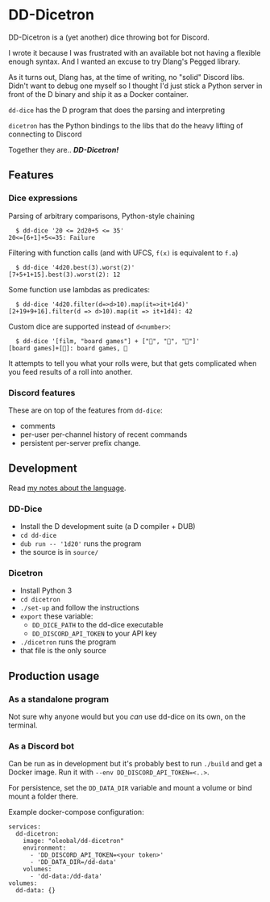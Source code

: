 # DD-Dicetron

DD-Dicetron is a (yet another) dice throwing bot for Discord.

I wrote it because I was frustrated with an available bot not having a
flexible enough syntax. And I wanted an excuse to try Dlang's Pegged library.

As it turns out, Dlang has, at the time of writing, no "solid" Discord libs.
Didn't want to debug one myself so I thought I'd just stick a Python server
in front of the D binary and ship it as a Docker container.

`dd-dice` has the D program that does the parsing and interpreting

`dicetron` has the Python bindings to the libs that do the heavy lifting of
connecting to Discord

Together they are.. ***DD-Dicetron!***

## Features

### Dice expressions

Parsing of arbitrary comparisons, Python-style chaining
```
  $ dd-dice '20 <= 2d20+5 <= 35'
20<=[6+1]+5<=35: Failure
```
Filtering with function calls (and with UFCS, `f(x)` is equivalent to `f.a`)
```
  $ dd-dice '4d20.best(3).worst(2)'
[7+5+1+15].best(3).worst(2): 12
```
Some function use lambdas as predicates:
```
  $ dd-dice '4d20.filter(d=>d>10).map(it=>it+1d4)'
[2+19+9+16].filter(d => d>10).map(it => it+1d4): 42
```

Custom dice are supported instead of `d<number>`:
```
  $ dd-dice '[film, "board games"] + ["🍕", "🍔", "🥗"]'
[board games]+[🍔]: board games, 🍔
```

It attempts to tell you what your rolls were, but that gets complicated when
you feed results of a roll into another.

### Discord features

These are on top of the features from `dd-dice`:

 - comments
 - per-user per-channel history of recent commands
 - persistent per-server prefix change.


## Development

Read [my notes about the language](/language.md).

### DD-Dice

 - Install the D development suite (a D compiler + DUB)
 - `cd dd-dice`
 - `dub run -- '1d20'` runs the program
 - the source is in `source/`

### Dicetron

 - Install Python 3
 - `cd dicetron`
 - `./set-up` and follow the instructions
 - `export` these variable:
   - `DD_DICE_PATH` to the dd-dice executable
   - `DD_DISCORD_API_TOKEN` to your API key
 - `./dicetron` runs the program
 - that file is the only source

## Production usage

### As a standalone program

Not sure why anyone would but you _can_ use dd-dice on its own, on the terminal.

### As a Discord bot

Can be run as in development but it's probably best to run `./build` and get
a Docker image. Run it with `--env DD_DISCORD_API_TOKEN=<..>`.

For persistence, set the `DD_DATA_DIR` variable and mount a volume or bind mount
a folder there.

Example docker-compose configuration:
```
services:
  dd-dicetron:
    image: "oleobal/dd-dicetron"
    environment:
      - 'DD_DISCORD_API_TOKEN=<your token>'
      - 'DD_DATA_DIR=/dd-data'
    volumes:
      - 'dd-data:/dd-data'
volumes:
  dd-data: {}
```